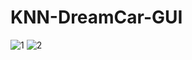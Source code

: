 # KNN-DreamCar-GUI
![1](https://user-images.githubusercontent.com/81585804/167293026-b13e454e-e951-4571-86f0-ec23996bcccc.png)
![2](https://user-images.githubusercontent.com/81585804/167293031-de6bfbb7-6e2b-4385-9697-c96e16434a3e.png)
